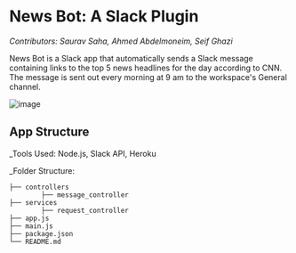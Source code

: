# News Bot: A Slack Plugin
_Contributors: Saurav Saha, Ahmed Abdelmoneim, Seif Ghazi_

News Bot is a Slack app that automatically sends a Slack message containing links to the top 5 news headlines for the day according to CNN. The message is sent out every morning at 9 am to the workspace's General channel. 

![image](https://i.ibb.co/B45RmPx/Screen-Shot-2018-12-01-at-8-10-02-PM.png)


## App Structure

_Tools Used: Node.js, Slack API, Heroku

_Folder Structure:

    ├── controllers                                 
            ├── message_controller
    ├── services                                     
            ├── request_controller                   
    ├── app.js                                       
    ├── main.js
    ├── package.json
    └── README.md
